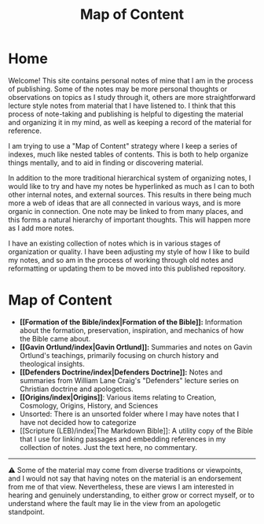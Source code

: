 ﻿---
title: Map of Content
description: 
permalink: 
aliases:
  - Map of Content
  - MOC
tags: 
draft: 
date:
---
# Home

Welcome! This site contains personal notes of mine that I am in the process of publishing. Some of the notes may be more personal thoughts or observations on topics as I study through it, others are more straightforward lecture style notes from material that I have listened to. I think that this process of note-taking and publishing is helpful to digesting the material and organizing it in my mind, as well as keeping a record of the material for reference.

I am trying to use a "Map of Content" strategy where I keep a series of indexes, much like nested tables of contents. This is both to help organize things mentally, and to aid in finding or discovering material.

In addition to the more traditional hierarchical system of organizing notes, I would like to try and have my notes be hyperlinked as much as I can to both other internal notes, and external sources. This results in there being much more a web of ideas that are all connected in various ways, and is more organic in connection. One note may be linked to from many places, and this forms a natural hierarchy of important thoughts. This will happen more as I add more notes. 

I have an existing collection of notes which is in various stages of organization or quality. I have been adjusting my style of how I like to build my notes, and so am in the process of working through old notes and reformatting or updating them to be moved into this published repository.

# Map of Content

* **[[Formation of the Bible/index|Formation of the Bible]]:** Information about the formation, preservation, inspiration, and mechanics of how the Bible came about.
* **[[Gavin Ortlund/index|Gavin Ortlund]]:** Summaries and notes on Gavin Ortlund's teachings, primarily focusing on church history and theological insights.
* **[[Defenders Doctrine/index|Defenders Doctrine]]:** Notes and summaries from William Lane Craig's "Defenders" lecture series on Christian doctrine and apologetics.
* **[[Origins/index|Origins]]**: Various items relating to Creation, Cosmology, Origins, History, and Sciences
* Unsorted: There is an unsorted folder where I may have notes that I have not decided how to categorize
* [[Scripture (LEB)/index|The Markdown Bible]]: A utility copy of the Bible that I use for linking passages and embedding references in my collection of notes. Just the text here, no commentary.

---

⚠️ Some of the material may come from diverse traditions or viewpoints, and I would not say that having notes on the material is an endorsement from me of that view. Nevertheless, these are views I am interested in hearing and genuinely understanding, to either grow or correct myself, or to understand where the fault may lie in the view from an apologetic standpoint.